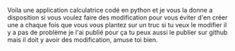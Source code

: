 Voila une application calculatrice codé en python et je vous la donne a disposition si vous voulez faire des modification pour vous éviter d'en créer une a chaque fois que vous vous plantez sur un truc
si tu veux le modifier il y a pas de problème je l'ai publié pour ça tu peux aussi le publier sur github mais il doit y avoir des modification, amuse toi bien.
